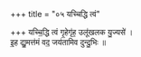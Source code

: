 +++
title = "०५ यच्चिद्धि त्वं"

+++
यच्चि॒द्धि त्वं गृ॒हेगृ॑ह॒ उलू॑खलक यु॒ज्यसे॑ ।  
इ॒ह द्यु॒मत्त॑मं वद॒ जय॑तामिव दुन्दु॒भिः ॥